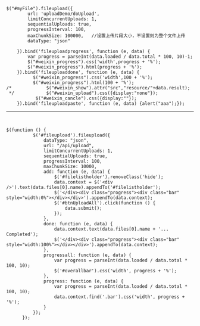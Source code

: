 
	$("#myFile").fileupload({    
            url: 'uploadDemo/doUpload',    
            limitConcurrentUploads: 1,  
            sequentialUploads: true,  
            progressInterval: 100,  
            maxChunkSize: 100000,   //设置上传片段大小，不设置则为整个文件上传  
            dataType: "json"  
              
        }).bind('fileuploadprogress', function (e, data) {    
            var progress = parseInt(data.loaded / data.total * 100, 10)-1;    
            $("#weixin_progress").css('width',progress + '%');    
            $("#weixin_progress").html(progress + '%');    
        }).bind('fileuploaddone', function (e, data) {    
              $("#weixin_progress").css('width',100 + '%');    
              $("#weixin_progress").html(100 + '%');    
	/*             $("#weixin_show").attr("src","resource/"+data.result);    
	 */            $("#weixin_upload").css({display:"none"});    
               $("#weixin_cancle").css({display:""});    
        }).bind('fileuploadpaste', function (e, data) {alert("aaa");});    


----- 

```


$(function () {
          $('#fileupload').fileupload({
              dataType: "json",
              url: "/api/upload",
              limitConcurrentUploads: 1,
              sequentialUploads: true,
              progressInterval: 100,
              maxChunkSize: 10000,
              add: function (e, data) {
                  $('#filelistholder').removeClass('hide');
                  data.context = $('<div />').text(data.files[0].name).appendTo('#filelistholder');
                  $('</div><div class="progress"><div class="bar" style="width:0%"></div></div>').appendTo(data.context);
                  $('#btnUploadAll').click(function () {
                      data.submit();
                  });
              },
              done: function (e, data) {
                  data.context.text(data.files[0].name + '... Completed');
                  $('</div><div class="progress"><div class="bar" style="width:100%"></div></div>').appendTo(data.context);
              },
              progressall: function (e, data) {
                  var progress = parseInt(data.loaded / data.total * 100, 10);
                  $('#overallbar').css('width', progress + '%');
              },
              progress: function (e, data) {
                  var progress = parseInt(data.loaded / data.total * 100, 10);
                  data.context.find('.bar').css('width', progress + '%');
              }
          });
      });
 

```


